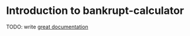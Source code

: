 # Introduction to bankrupt-calculator

TODO: write [great documentation](http://jacobian.org/writing/what-to-write/)
